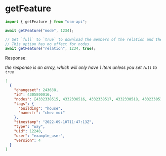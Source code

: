# getFeature

```ts
import { getFeature } from "osm-api";

await getFeature("node", 1234);

// Set `full` to `true` to download the members of the relation and the nodes of any ways.
// This option has no effect for nodes.
await getFeature("relation", 1234, true);
```

Response:

_the response is an array, which will only have 1 item unless you set `full` to `true`_

```json
[
  {
    "changeset": 243638,
    "id": 4305800016,
    "nodes": [4332338515, 4332338516, 4332338517, 4332338518, 4332338515],
    "tags": {
      "building": "house",
      "name:fr": "chez moi"
    },
    "timestamp": "2022-09-10T11:47:13Z",
    "type": "way",
    "uid": 12248,
    "user": "example_user",
    "version": 4
  }
]
```

